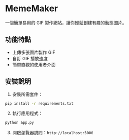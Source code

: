 # MemeMaker

一個簡單易用的 GIF 製作網站，讓你輕鬆創建有趣的動態圖片。

## 功能特點

- 上傳多張圖片製作 GIF
- 自訂 GIF 播放速度
- 簡單直觀的使用者介面

## 安裝說明

1. 安裝所需套件：
```bash
pip install -r requirements.txt
```

2. 執行應用程式：
```bash
python app.py
```

3. 開啟瀏覽器訪問：`http://localhost:5000`
